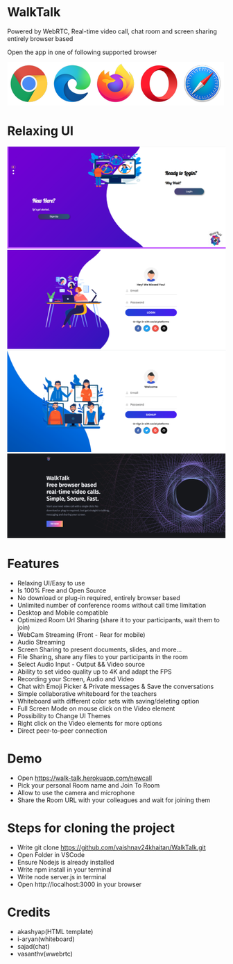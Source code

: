 # WalkTalk
Powered by WebRTC, Real-time video call, chat room and screen sharing entirely browser based



Open the app in one of following supported browser


![](www/images/browsers.png)


# Relaxing UI

![](www/images/index.png)
![](www/images/login.png)
![](www/images/signup.png)
![](www/images/about.png)

# Features 


* Relaxing UI/Easy to use
* Is 100% Free and Open Source
* No download or plug-in required, entirely browser based
* Unlimited number of conference rooms without call time limitation
* Desktop and Mobile compatible
* Optimized Room Url Sharing (share it to your participants, wait them to join)
* WebCam Streaming (Front - Rear for mobile)
* Audio Streaming
* Screen Sharing to present documents, slides, and more...
* File Sharing, share any files to your participants in the room
* Select Audio Input - Output && Video source
* Ability to set video quality up to 4K and adapt the FPS
* Recording your Screen, Audio and Video
* Chat with Emoji Picker & Private messages & Save the conversations
* Simple collaborative whiteboard for the teachers
* Whiteboard with different color sets with saving/deleting option
* Full Screen Mode on mouse click on the Video element
* Possibility to Change UI Themes
* Right click on the Video elements for more options
* Direct peer-to-peer connection


# Demo

* Open https://walk-talk.herokuapp.com/newcall
* Pick your personal Room name and Join To Room
* Allow to use the camera and microphone
* Share the Room URL with your colleagues and wait for joining them


# Steps for cloning the project

* Write git clone https://github.com/vaishnav24khaitan/WalkTalk.git
* Open Folder in VSCode
* Ensure Nodejs is already installed
* Write npm install in your terminal
* Write node server.js in terminal
* Open http://localhost:3000 in your browser


# Credits
* akashyap(HTML template)
* i-aryan(whiteboard)
* sajad(chat)
* vasanthv(wwebrtc)



